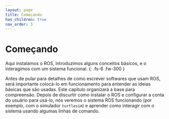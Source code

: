 ```yaml
---
layout: page
title: Começando
has_children: true
nav_order: 3
---
```


# Começando

Aqui instalamos o ROS, introduzimos alguns conceitos básicos, e o interagimos com um sistema funcional.
{: .fs-6 .fw-300 }

Antes de pular para detalhes de como escrever softwares que usam ROS, será importante colocá-lo em funcionamento para entender as ideias básicas que são usadas. Este capítulo organizará a base para compreensão. Depois de discurtir como instalar o ROS e configurar a conta do usuário para usá-lo, nós veremos o sistema ROS funcionando (por exemplo, com o simulador `turtlesim`) e aprender como interagir com o sistema usando algumas linhas de comando.
